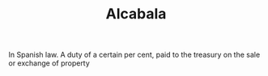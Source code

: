 ---
title: Alcabala
letter: A
permalink: "/definitions/alcabala.html"
body: In Spanish law. A duty of a certain per cent, paid to the treasury on the sale
  or exchange of property
published_at: '2018-07-07'
source: Black's Law Dictionary
layout: post
---